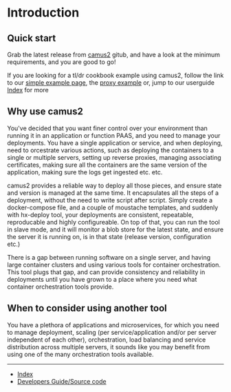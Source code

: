# Introduction

## Quick start
Grab the latest release from [camus2](https://github.com/helix-collective/hx-deploy-tool/releases) gitub, and have a look at the minimum requirements, and you are good to go!

If you are looking for a tl/dr cookbook example using camus2, follow the link to our [simple example page](/hx-deploy-tool/docs/userguide/2-stepbystepexamples/1-basic-example), the [proxy example](/hx-deploy-tool/docs/userguide/2-stepbystepexamples/2-proxy-example)
or, jump to our userguide [Index](/hx-deploy-tool/docs/index.html) for more

## Why use camus2

You've decided that you want finer control over your environment than running it in an application or function PAAS, and you need to manage your deployments.
You have a single application or service, and when deploying, need to orcestrate various actions, such as deploying the containers to a single or multiple servers, setting up reverse proxies, managing associating certificates, making sure all the containers are the same version of the application, making sure the logs get ingested etc. etc.

camus2 provides a reliable way to deploy all those pieces, and ensure state and version is managed at the same time. It encapsulates all the steps of a deployment, without the need to write script after script. Simply create a docker-compose file, and a couple of moustache templates, and suddenly with hx-deploy tool, your deployments are consistent, repeatable, reproducable and highly configureable. On top of that, you can run the tool in slave mode, and it will monitor a blob store for the latest state, and ensure the server it is running on, is in that state (release version, configuration etc.)

There is a gap between running software on a single server, and having large container clusters and using various tools for container orchestration. This tool plugs that gap, and can provide consistency and reliability in deployments until you have grown to a place where you need what container orchestration tools provide.


## When to consider using another tool

You have a plethora of applications and microservices, for which you need to manage deployment, scaling (per service/application and/or per server independent of each other), orchestration, load balancing and service distribution across multiple servers,
it sounds like you may benefit from using one of the many orchestration tools available.

---

- [Index](/hx-deploy-tool/docs/index)
- [Developers Guide/Source code](https://github.com/helix-collective/hx-deploy-tool)
